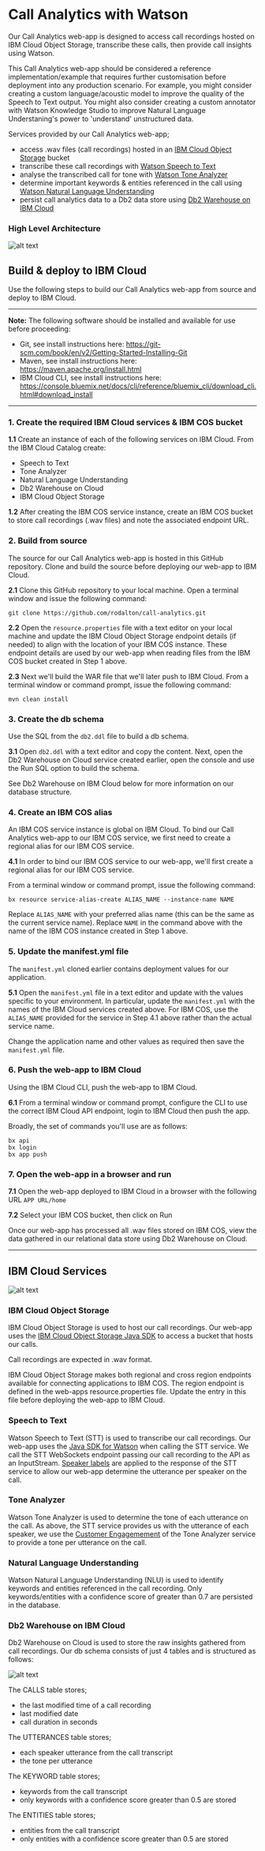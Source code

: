 # Call Analytics with Watson
Our Call Analytics web-app is designed to access call recordings hosted on IBM Cloud Object Storage, transcribe these calls, then provide call insights using Watson. 

This Call Analytics web-app should be considered a reference implementation/example that requires further customisation before deployment into any production scenario. For example, you might consider creating a custom language/acoustic model to improve the quality of the Speech to Text output. You might also consider creating a custom annotator with Watson Knowledge Studio to improve Natural Language Understaning's power to 'understand' unstructured data.  

Services provided by our Call Analytics web-app;
- access .wav files (call recordings) hosted in an [IBM Cloud Object Storage](https://www.ibm.com/cloud/object-storage) bucket
- transcribe these call recordings with [Watson Speech to Text](https://www.ibm.com/watson/services/speech-to-text/)
- analyse the transcribed call for tone with [Watson Tone Analyzer](https://www.ibm.com/watson/services/tone-analyzer/)
- determine important keywords & entities referenced in the call using [Watson Natural Language Understanding](https://www.ibm.com/watson/services/natural-language-understanding/)
- persist call analytics data to a Db2 data store using [Db2 Warehouse on IBM Cloud](https://www.ibm.com/cloud/db2-warehouse-on-cloud)

### High Level Architecture
![alt text](soln_overview.jpeg "High level architecture")

## Build & deploy to IBM Cloud
Use the following steps to build our Call Analytics web-app from source and deploy to IBM Cloud.

---
**Note:** The following software should be installed and available for use before proceeding: 
- Git, see install instructions here: https://git-scm.com/book/en/v2/Getting-Started-Installing-Git
- Maven, see install instructions here: https://maven.apache.org/install.html
- IBM Cloud CLI, see install instructions here: https://console.bluemix.net/docs/cli/reference/bluemix_cli/download_cli.html#download_install

---

### 1. Create the required IBM Cloud services & IBM COS bucket 
**1.1** Create an instance of each of the following services on IBM Cloud. From the IBM Cloud Catalog create: 
- Speech to Text
- Tone Analyzer
- Natural Language Understanding
- Db2 Warehouse on Cloud
- IBM Cloud Object Storage

**1.2** After creating the IBM COS service instance, create an IBM COS bucket to store call recordings (.wav files) and note the associated endpoint URL.

### 2. Build from source
The source for our Call Analytics web-app is hosted in this GitHub repository. Clone and build the source before deploying our web-app to IBM Cloud. 

**2.1** Clone this GitHub repository to your local machine. Open a terminal window and issue the following command: 
```
git clone https://github.com/rodalton/call-analytics.git
```

**2.2** Open the `resource.properties` file with a text editor on your local machine and update the IBM Cloud Object Storage endpoint details (if needed) to align with the location of your IBM COS instance. These endpoint details are used by our web-app when reading files from the IBM COS bucket created in Step 1 above. 

**2.3** Next we'll build the WAR file that we'll later push to IBM Cloud. From a terminal window or command prompt, issue the following command: 
```
mvn clean install
```
### 3. Create the db schema
Use the SQL from the `db2.ddl` file to build a db schema. 

**3.1** Open `db2.ddl` with a text editor and copy the content. Next, open the Db2 Warehouse on Cloud service created earlier, open the console and use the Run SQL option to build the schema. 

See Db2 Warehouse on IBM Cloud below for more information on our database structure.

### 4. Create an IBM COS alias
An IBM COS service instance is global on IBM Cloud. To bind our Call Analytics web-app to our IBM COS service, we first need to create a regional alias for our IBM COS service.

**4.1** In order to bind our IBM COS service to our web-app, we'll first create a regional alias for our IBM COS service.

From a terminal window or command prompt, issue the following command:
```
bx resource service-alias-create ALIAS_NAME --instance-name NAME
``` 

Replace `ALIAS_NAME` with your preferred alias name (this can be the same as the current service name). 
Replace `NAME` in the command above with the name of the IBM COS instance created in Step 1 above.
 
### 5. Update the manifest.yml file
The `manifest.yml` cloned earlier contains deployment values for our application. 
 
**5.1** Open the `manifest.yml` file in a text editor and update with the values specific to your environment. In particular, update the `manifest.yml` with the names of the IBM Cloud services created above. For IBM COS, use the `ALIAS_NAME` provided for the service in Step 4.1 above rather than the actual service name.  

Change the application name and other values as required then save the `manifest.yml` file. 

### 6. Push the web-app to IBM Cloud
Using the IBM Cloud CLI, push the web-app to IBM Cloud. 

**6.1** From a terminal window or command prompt, configure the CLI to use the correct IBM Cloud API endpoint, login to IBM Cloud then push the app.

Broadly, the set of commands you'll use are as follows: 
```
bx api
bx login
bx app push
```
### 7. Open the web-app in a browser and run

**7.1** Open the web-app deployed to IBM Cloud in a browser with the following URL `APP URL/home`

**7.2** Select your IBM COS bucket, then click on Run

Once our web-app has processed all .wav files stored on IBM COS, view the data gathered in our relational data store using Db2 Warehouse on Cloud. 

---
## IBM Cloud Services
![alt text](sequence_diagram.png "Sequence Diagram")

### IBM Cloud Object Storage
IBM Cloud Object Storage is used to host our call recordings. Our web-app uses the [IBM Cloud Object Storage Java SDK](https://github.com/IBM/ibm-cos-sdk-java) to access a bucket that hosts our calls.

Call recordings are expected in .wav format.

IBM Cloud Object Storage makes both regional and cross region endpoints available for connecting applications to IBM COS. The region endpoint is defined in the web-apps resource.properties file. Update the entry in this file before deploying the web-app to IBM Cloud.

### Speech to Text
Watson Speech to Text (STT) is used to transcribe our call recordings. Our web-app uses the [Java SDK for Watson](https://github.com/watson-developer-cloud/java-sdk) when calling the STT service. We call the STT WebSockets endpoint passing our call recording to the API as an InputStream. [Speaker labels](https://console.bluemix.net/docs/services/speech-to-text/output.html#output) are applied to the response of the STT service to allow our web-app determine the utterance per speaker on the call.  

### Tone Analyzer
Watson Tone Analyzer is used to determine the tone of each utterance on the call. As above, the STT service provides us with the utterance of each speaker, we use the [Customer Engagemement](https://console.bluemix.net/docs/services/tone-analyzer/using-tone-chat.html#using-the-customer-engagement-endpoint) of the Tone Analyzer service to provide a tone per utterance on the call.  

### Natural Language Understanding
Watson Natural Language Understanding (NLU) is used to identify keywords and entities referenced in the call recording. Only keywords/entities with a confidence score of greater than 0.7 are persisted in the database.

### Db2 Warehouse on IBM Cloud
Db2 Warehouse on Cloud is used to store the raw insights gathered from call recordings. Our db schema consists of just 4 tables and is structured as follows:

![alt text](https://ibm.box.com/shared/static/besjmwa5p5ixou2q247g51cwetyaol39.png "DB Schema")

The CALLS table stores; 
- the last modified time of a call recording  
- last modified date 
- call duration in seconds 

The UTTERANCES table stores; 
- each speaker utterance from the call transcript
- the tone per utterance 

The KEYWORD table stores; 
- keywords from the call transcript
- only keywords with a confidence score greater than 0.5 are stored 

The ENTITIES table stores; 
- entities from the call transcript
- only entities with a confidence score greater than 0.5 are stored  
